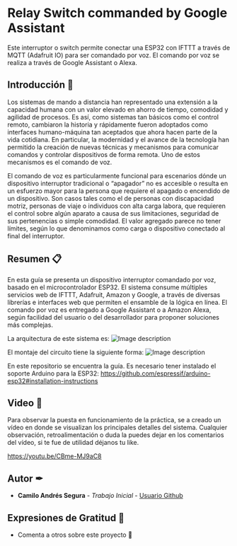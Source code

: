 # Relay Switch commanded by Google Assistant
Este interruptor o switch permite conectar una ESP32 con IFTTT a través de MQTT (Adafruit IO) para ser comandado por voz. El comando por voz se realiza a través de Google Assistant o Alexa.

## Introducción 🚀

Los sistemas de mando a distancia han representado una extensión a la capacidad humana con un valor elevado en ahorro de tiempo, comodidad y agilidad de procesos. Es así, como sistemas tan básicos como el control remoto, cambiaron la historia y rápidamente fueron adoptados como interfaces humano-máquina tan aceptados que ahora hacen parte de la vida cotidiana. En particular, la modernidad y el avance de la tecnología han permitido la creación de nuevas técnicas y mecanismos para comunicar comandos y controlar dispositivos de forma remota. Uno de estos mecanismos es el comando de voz. 

El comando de voz es particularmente funcional para escenarios dónde un dispositivo interruptor tradicional o “apagador” no es accesible o resulta en un esfuerzo mayor para la persona que requiere el apagado o encendido de un dispositivo. Son casos tales como el de personas con discapacidad motriz, personas de viaje o individuos con alta carga labora, que requieren el control sobre algún aparato a causa de sus limitaciones, seguridad de sus pertenencias o simple comodidad. El valor agregado parece no tener límites, según lo que denominamos como carga o dispositivo conectado al final del interruptor.

## Resumen 📋

En esta guía se presenta un dispositivo interruptor comandado por voz, basado en el microcontrolador ESP32. El sistema consume múltiples servicios web de IFTTT, Adafruit, Amazon y Google, a través de diversas librerías e interfaces web que permiten el ensamble de la lógica en línea. El comando por voz es entregado a Google Assistant o a Amazon Alexa, según facilidad del usuario o del desarrollador para proponer soluciones más complejas.

La arquitectura de este sistema es:
![Image description](https://github.com/Kseg97/RelaySwitchGoogleAssistant/arquitectura.png)

El montaje del circuito tiene la siguiente forma:
![Image description](https://github.com/Kseg97/RelaySwitchGoogleAssistant/esquema.jpg)

En este repositorio se encuentra la guía.
Es necesario tener instalado el soporte Arduino para la ESP32: https://github.com/espressif/arduino-esp32#installation-instructions

## Video 📢
Para  observar la puesta en funcionamiento de la práctica, se a creado un vídeo en donde se visualizan los principales detalles del sistema. Cualquier observación, retroalimentación o duda la puedes dejar en los comentarios del vídeo, si te fue de utilidad déjanos tu like.

https://youtu.be/CBme-MJ9aC8 

## Autor ✒

* **Camilo Andrés Segura** - *Trabajo Inicial* - [Usuario Github](https://github.com/kseg97)

## Expresiones de Gratitud 🎁

* Comenta a otros sobre este proyecto 📢 